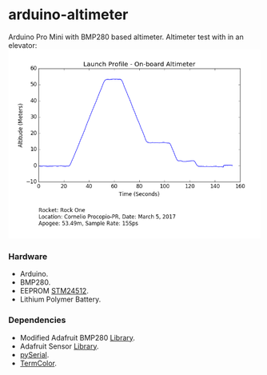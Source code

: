 # arduino-altimeter
Arduino Pro Mini with BMP280 based altimeter. Altimeter test with in an elevator:
![](https://raw.githubusercontent.com/EquipeRocket/arduino-altimeter/master/data/profile.png)

### Hardware
- Arduino.
- BMP280.
- EEPROM [STM24512](http://www.st.com/content/ccc/resource/technical/document/datasheet/e0/4c/87/45/e8/bd/4f/11/CD00251873.pdf/files/CD00251873.pdf/jcr:content/translations/en.CD00251873.pdf).
- Lithium Polymer Battery.

### Dependencies 
- Modified Adafruit BMP280 [Library](https://github.com/EquipeRocket/Adafruit_BMP280_Library).
- Adafruit Sensor [Library](https://github.com/adafruit/Adafruit_Sensor).
- [pySerial](https://pythonhosted.org/pyserial/).
- [TermColor](https://pypi.python.org/pypi/termcolor).
